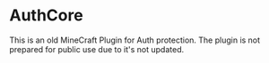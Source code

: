 # AuthCore
This is an old MineCraft Plugin for Auth protection. The plugin is not prepared for public use due to it's not updated.
